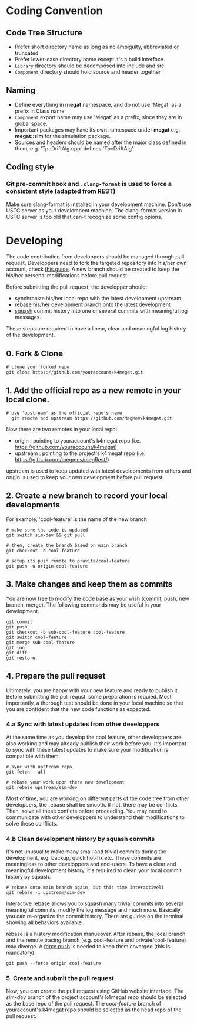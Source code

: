 

# Coding Convention


## Code Tree Structure

-   Prefer short directory name as long as no ambiguity, abbreviated or truncated
-   Prefer lower-case directory name except it's a build interface.
-   `Library` directory should be decomposed into <span class="underline">include</span> and <span class="underline">src</span>
-   `Component` directory should hold source and header together


## Naming

-   Define everything in **megat** namespace, and do not use 'Megat' as a prefix in Class name
-   `Component` export name may use 'Megat' as a prefix, since they are in global space.
-   Important packages may have its own namespace under **megat** e.g. **megat::sim** for the simulation package.
-   Sources and headers should be named after the major class defined in them, e.g. 'TpcDriftAlg.cpp' defines 'TpcDriftAlg'


## Coding style


### Git pre-commit hook and `.clang-format` is used to force a consistent style (adapted from REST)

Make sure clang-format is installed in your development machine.
Don't use USTC server as your develompent machine.
The clang-format version in USTC server is too old that can-t recognize some  config opions.


# Developing

The code contribution from developpers should be managed through pull request.
Developpers need to fork the targeted repository into his/her own account, check [this guide](<https://docs.github.com/en/get-started/quickstart/contributing-to-projects>).
A new branch should be created to keep the his/her personal modifications before pull request.

Before submitting the pull request, the developper should:

-   synchronize his/her local repo with the latest development upstream
-   [rebase](<https://www.atlassian.com/git/tutorials/rewriting-history/git-rebase>) his/her development branch onto the latest development
-   [squash](<https://www.baeldung.com/ops/git-squash-commits>) commit history into one or several commits with meaningful log messages.

These steps are required to have a linear, clear and meaningful log history of the development.


## 0. Fork & Clone

    # clone your forked repo
    git clone https://github.com/youraccount/k4megat.git


## 1. Add the official repo as a new remote in your local clone.

    # use 'upstream' as the official repo's name
      git remote add upstream https://github.com/MegMev/k4megat.git

Now there are two remotes in your local repo:

-   <span class="underline">origin</span> : pointing to youraccount's k4megat repo (i.e. <https://github.com/youraccount/k4megat>)
-   <span class="underline">upstream</span> : pointing to the project's k4megat repo (i.e. <https://github.com/megmev/megRest/>)

<span class="underline">upstream</span> is used to keep updated with latest developments from others
and <span class="underline">origin</span> is used to keep your own development before pull request.


## 2. Create a new branch to record your local developments

For example, 'cool-feature' is the name of the new branch

    # make sure the code is updated
    git switch sim-dev && git pull
    
    # then, create the branch based on main branch
    git checkout -b cool-feature
    
    # setup its push remote to pravite/cool-feature
    git push -u origin cool-feature


## 3. Make changes and keep them as commits

You are now free to modify the code base as your wish (commit, push, new branch, merge). The following commands may be useful in your development.

    git commit
    git push
    git checkout -b sub-cool-feature cool-feature
    git switch cool-feature
    git merge sub-cool-feature
    git log
    git diff
    git restore


## 4. Prepare the pull requset

Ultimately, you are happy with your new feature and ready to publish it.
Before submitting the pull requst, some preparation is requied.
Most importantly, a thorough test should be done in your local machine so that you are confident that the new code functions as expected.


### 4.a Sync with latest updates from other developpers

At the same time as you develop the cool feature, other developpers are also working and may already publish their work before you.
It's important to sync with these latest updates to make sure your modification is compatible with them.

    # sync with upstream repo
    git fetch --all
    
    # rebase your work upon there new development
    git rebase upstream/sim-dev

Most of time, you are working on different parts of the code tree from other developpers, the rebase shall be smooth.
If not, there may be conflicts.
Then, solve all these conficts before proceeding.
You may need to communicate with other developpers to understand their modifications to solve these conflicts.


### 4.b Clean development history by squash commits

It's not unusual to make many small and trivial commits during the development, e.g. backup, quick hot-fix etc.
These commits are meaningless to other developpers and end-users.
To have a clear and meaningful development history, it's required to clean your local commit history by squash.

    # rebase onto main branch again, but this time interactiveli
    git rebase -i upstream/sim-dev

Interactive rebase allows you to squash many trivial commits into several meaningful commits, modify the log message and much more.
Basically, you can re-organize the commit history. There are guides on the terminal showing all behaviors available.

<span class="underline">rebase</span> is a history modification manueover. After rebase, the local branch and the remote tracing branch (e.g. <span class="underline">cool-feature</span> and <span class="underline">private/cool-feature</span>)
may diverge. A [force push](<https://stackoverflow.com/questions/8939977/git-push-rejected-after-feature-branch-rebase>) is needed to keep them coverged (this is mandatory):

    git push --force origin cool-feature


### 5. Create and submit the pull request

Now, you can create the pull request using GitHub website interface.
The *sim-dev* branch of the project account's k4megat repo should be selected as the base repo of the pull request.
The *cool-feature* branch of youraccount's k4megat repo should be selected as the head repo of the pull request.

